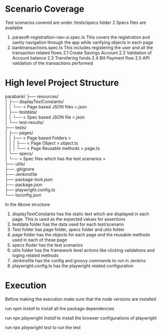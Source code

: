 # Scenario Coverage

Test scenarios covered are under /tests/specs folder
2 Specs files are available
1. parasoft-registraition-nav-ui.spec.ts
    This covers the registration and sanity navigation through the app while varifying objects in each page
2. banktransactions.spec.ts
    This includes registering the user and all the transaction related flows
    2.1 Create Savings Account
    2.2 Validation of Account balance
    2.3 Transfering funds
    2.4 Bill Payment flow
    2.5 API validation of the transactions performed

# High level Project Structure

parabank/
├── resources/  
│   ├── displayTextConstants/  
│   │   └── < Page based JSON files >.json  
│   ├── testdata/  
│   │   └── < Spec based JSON file >.json  
│   └── test-results/  
├── tests/  
│   ├── pages/  
│   │   ├── < Page based Folders >  
│   │   │   ├── < Page Object >.object.ts  
│   │   │   └── < Page Reusable methods >.page.ts  
│   └── specs/  
│       └── < Spec files which has the test scenarios >  
├── utils/  
├── .gitignore  
├── Jenkinsfile  
├── package-lock.json  
├── package.json  
├── playwright.config.ts  
└── tsconfig.json  

In the Above structure
1. displayTextConstants has the static text which are displayed in each page. This is used as the expected values for assertions
2. testdata folder has the data used for each test/scenario
3. Test folder has page folder, specs folder and utils folder
4. page folder has the objects for each page and the reusable methods used in each of these page
5. specs floder has the test scenarios
6. utils folder has the framework level actions like clicking validations and loging related methods
7. Jenkinsfile has the config and groovy commands to run in Jenkins
8. playwright.config.ts has the playwright related configuration

# Execution

Before making the execution make sure that the node versions are installed

run *npm install* to install all the package dependencies

run  *npx playwright install* to install the browser configurations of playwright

run *npx playwright test* to run the test
